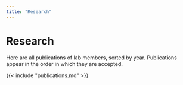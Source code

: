 ```yaml
---
title: "Research"
---
```


# Research

Here are all publications of lab members, sorted by year. Publications
appear in the order in which they are accepted.

{{< include "publications.md" >}}
